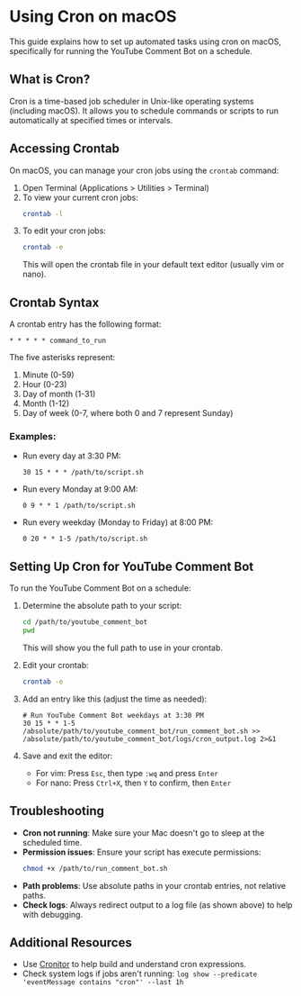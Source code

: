 # Using Cron on macOS

This guide explains how to set up automated tasks using cron on macOS, specifically for running the YouTube Comment Bot on a schedule.

## What is Cron?

Cron is a time-based job scheduler in Unix-like operating systems (including macOS). It allows you to schedule commands or scripts to run automatically at specified times or intervals.

## Accessing Crontab

On macOS, you can manage your cron jobs using the `crontab` command:

1. Open Terminal (Applications > Utilities > Terminal)
2. To view your current cron jobs:
   ```bash
   crontab -l
   ```
3. To edit your cron jobs:
   ```bash
   crontab -e
   ```
   This will open the crontab file in your default text editor (usually vim or nano).

## Crontab Syntax

A crontab entry has the following format:
```
* * * * * command_to_run
```

The five asterisks represent:
1. Minute (0-59)
2. Hour (0-23)
3. Day of month (1-31)
4. Month (1-12)
5. Day of week (0-7, where both 0 and 7 represent Sunday)

### Examples:

- Run every day at 3:30 PM:
  ```
  30 15 * * * /path/to/script.sh
  ```

- Run every Monday at 9:00 AM:
  ```
  0 9 * * 1 /path/to/script.sh
  ```

- Run every weekday (Monday to Friday) at 8:00 PM:
  ```
  0 20 * * 1-5 /path/to/script.sh
  ```

## Setting Up Cron for YouTube Comment Bot

To run the YouTube Comment Bot on a schedule:

1. Determine the absolute path to your script:
   ```bash
   cd /path/to/youtube_comment_bot
   pwd
   ```
   This will show you the full path to use in your crontab.

2. Edit your crontab:
   ```bash
   crontab -e
   ```

3. Add an entry like this (adjust the time as needed):
   ```
   # Run YouTube Comment Bot weekdays at 3:30 PM
   30 15 * * 1-5 /absolute/path/to/youtube_comment_bot/run_comment_bot.sh >> /absolute/path/to/youtube_comment_bot/logs/cron_output.log 2>&1
   ```

4. Save and exit the editor:
   - For vim: Press `Esc`, then type `:wq` and press `Enter`
   - For nano: Press `Ctrl+X`, then `Y` to confirm, then `Enter`

## Troubleshooting

- **Cron not running**: Make sure your Mac doesn't go to sleep at the scheduled time.
- **Permission issues**: Ensure your script has execute permissions:
  ```bash
  chmod +x /path/to/run_comment_bot.sh
  ```
- **Path problems**: Use absolute paths in your crontab entries, not relative paths.
- **Check logs**: Always redirect output to a log file (as shown above) to help with debugging.

## Additional Resources

- Use [Cronitor](https://crontab.guru/) to help build and understand cron expressions.
- Check system logs if jobs aren't running: `log show --predicate 'eventMessage contains "cron"' --last 1h`
